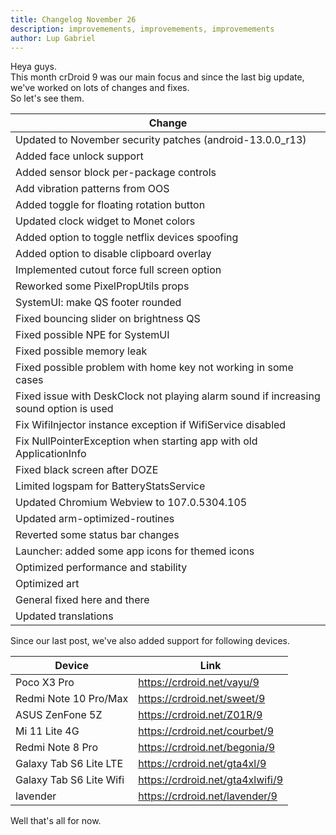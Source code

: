 ```yaml
---
title: Changelog November 26
description: improvemements, improvemements, improvemements
author: Lup Gabriel
---
```


Heya guys.  
This month crDroid 9 was our main focus and since the last big update, we've worked on lots of changes and fixes.  
So let's see them.

| Change |
| --- |
| Updated to November security patches (android-13.0.0_r13) |
| Added face unlock support |
| Added sensor block per-package controls |
| Add vibration patterns from OOS |
| Added toggle for floating rotation button |
| Updated clock widget to Monet colors |
| Added option to toggle netflix devices spoofing |
| Added option to disable clipboard overlay |
| Implemented cutout force full screen option |
| Reworked some PixelPropUtils props |
| SystemUI: make QS footer rounded |
| Fixed bouncing slider on brightness QS |
| Fixed possible NPE for SystemUI |
| Fixed possible memory leak |
| Fixed possible problem with home key not working in some cases |
| Fixed issue with DeskClock not playing alarm sound if increasing sound option is used |
| Fix WifiInjector instance exception if WifiService disabled |
| Fix NullPointerException when starting app with old ApplicationInfo |
| Fixed black screen after DOZE |
| Limited logspam for BatteryStatsService |
| Updated Chromium Webview to 107.0.5304.105 |
| Updated arm-optimized-routines |
| Reverted some status bar changes |
| Launcher: added some app icons for themed icons |
| Optimized performance and stability |
| Optimized art |
| General fixed here and there |
| Updated translations |

Since our last post, we've also added support for following devices.  

| Device | Link |
| --- | --- |
| Poco X3 Pro | <https://crdroid.net/vayu/9> |
| Redmi Note 10 Pro/Max | <https://crdroid.net/sweet/9> |
| ASUS ZenFone 5Z | <https://crdroid.net/Z01R/9> |
| Mi 11 Lite 4G | <https://crdroid.net/courbet/9> |
| Redmi Note 8 Pro | <https://crdroid.net/begonia/9> |
| Galaxy Tab S6 Lite LTE | <https://crdroid.net/gta4xl/9> |
| Galaxy Tab S6 Lite Wifi | <https://crdroid.net/gta4xlwifi/9> |
| lavender | <https://crdroid.net/lavender/9> |

Well that's all for now.
